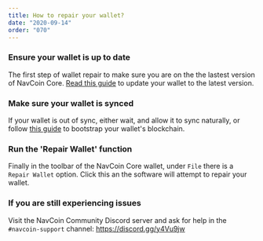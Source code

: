 ```yaml
---
title: How to repair your wallet?
date: "2020-09-14"
order: "070"
---
```


### Ensure your wallet is up to date

The first step of wallet repair to make sure you are on the the lastest version of NavCoin Core. [Read this guide](/navcoin-core/update-your-wallet) to update your wallet to the latest version.

### Make sure your wallet is synced

If your wallet is out of sync, either wait, and allow it to sync naturally, or follow [this guide](/navcoin-core/bootstrap-your-wallet) to bootstrap your wallet's blockchain.

### Run the 'Repair Wallet' function

Finally in the toolbar of the NavCoin Core wallet, under `File` there is a `Repair Wallet` option. Click this an the software will attempt to repair your wallet.

### If you are still experiencing issues

Visit the NavCoin Community Discord server and ask for help in the `#navcoin-support` channel: https://discord.gg/y4Vu9jw
